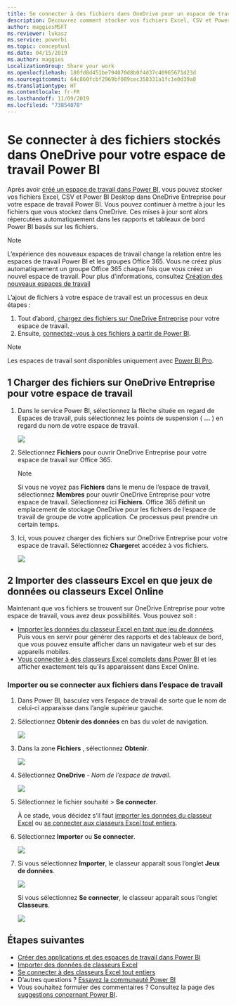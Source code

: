 ```yaml
---
title: Se connecter à des fichiers dans OneDrive pour un espace de travail Power BI
description: Découvrez comment stocker vos fichiers Excel, CSV et Power BI Desktop dans OneDrive pour votre espace de travail Power BI et comment vous y connecter.
author: maggiesMSFT
ms.reviewer: lukasz
ms.service: powerbi
ms.topic: conceptual
ms.date: 04/15/2019
ms.author: maggies
LocalizationGroup: Share your work
ms.openlocfilehash: 180fd8d451be794070d8b0f4d37c40965671d23d
ms.sourcegitcommit: 64c860fcbf2969bf089cec358331a1fc1e0d39a8
ms.translationtype: HT
ms.contentlocale: fr-FR
ms.lasthandoff: 11/09/2019
ms.locfileid: "73854878"
---
```

# <a name="connect-to-files-stored-in-onedrive-for-your-power-bi-workspace"></a>Se connecter à des fichiers stockés dans OneDrive pour votre espace de travail Power BI
Après avoir [créé un espace de travail dans Power BI](service-create-distribute-apps.md), vous pouvez stocker vos fichiers Excel, CSV et Power BI Desktop dans OneDrive Entreprise pour votre espace de travail Power BI. Vous pouvez continuer à mettre à jour les fichiers que vous stockez dans OneDrive. Ces mises à jour sont alors répercutées automatiquement dans les rapports et tableaux de bord Power BI basés sur les fichiers. 

> [!NOTE]
> L’expérience des nouveaux espaces de travail change la relation entre les espaces de travail Power BI et les groupes Office 365. Vous ne créez plus automatiquement un groupe Office 365 chaque fois que vous créez un nouvel espace de travail. Pour plus d’informations, consultez [Création des nouveaux espaces de travail](service-create-the-new-workspaces.md)

L’ajout de fichiers à votre espace de travail est un processus en deux étapes : 

1. Tout d’abord, [chargez des fichiers sur OneDrive Entreprise](service-connect-to-files-in-app-workspace-onedrive-for-business.md#1-upload-files-to-the-onedrive-for-business-for-your-workspace) pour votre espace de travail.
2. Ensuite, [connectez-vous à ces fichiers à partir de Power BI](service-connect-to-files-in-app-workspace-onedrive-for-business.md#2-import-excel-files-as-datasets-or-as-excel-online-workbooks).

> [!NOTE]
> Les espaces de travail sont disponibles uniquement avec [Power BI Pro](service-features-license-type.md).
> 

## <a name="1-upload-files-to-the-onedrive-for-business-for-your-workspace"></a>1 Charger des fichiers sur OneDrive Entreprise pour votre espace de travail
1. Dans le service Power BI, sélectionnez la flèche située en regard de Espaces de travail, puis sélectionnez les points de suspension ( **…** ) en regard du nom de votre espace de travail. 
   
   ![](media/service-connect-to-files-in-app-workspace-onedrive-for-business/power-bi-app-ellipsis.png)
2. Sélectionnez **Fichiers** pour ouvrir OneDrive Entreprise pour votre espace de travail sur Office 365.
   
   > [!NOTE]
   > Si vous ne voyez pas **Fichiers** dans le menu de l’espace de travail, sélectionnez **Membres** pour ouvrir OneDrive Entreprise pour votre espace de travail. Sélectionnez ici **Fichiers**. Office 365 définit un emplacement de stockage OneDrive pour les fichiers de l’espace de travail de groupe de votre application. Ce processus peut prendre un certain temps. 
   > 
   > 
3. Ici, vous pouvez charger des fichiers sur OneDrive Entreprise pour votre espace de travail. Sélectionnez **Charger**et accédez à vos fichiers.
   
   ![](media/service-connect-to-files-in-app-workspace-onedrive-for-business/pbi_grpfilesonedrive.png)

## <a name="2-import-excel-files-as-datasets-or-as-excel-online-workbooks"></a>2 Importer des classeurs Excel en que jeux de données ou classeurs Excel Online
Maintenant que vos fichiers se trouvent sur OneDrive Entreprise pour votre espace de travail, vous avez deux possibilités. Vous pouvez soit : 

* [Importer les données du classeur Excel en tant que jeu de données](service-get-data-from-files.md). Puis vous en servir pour générer des rapports et des tableaux de bord, que vous pouvez ensuite afficher dans un navigateur web et sur des appareils mobiles.
* [Vous connecter à des classeurs Excel complets dans Power BI](service-excel-workbook-files.md) et les afficher exactement tels qu’ils apparaissent dans Excel Online.

### <a name="import-or-connect-to-the-files-in-your-workspace"></a>Importer ou se connecter aux fichiers dans l’espace de travail
1. Dans Power BI, basculez vers l’espace de travail de sorte que le nom de celui-ci apparaisse dans l’angle supérieur gauche. 
2. Sélectionnez **Obtenir des données** en bas du volet de navigation. 
   
   ![](media/service-connect-to-files-in-app-workspace-onedrive-for-business/power-bi-app-get-data-button.png)
3. Dans la zone **Fichiers** , sélectionnez **Obtenir**.
   
   ![](media/service-connect-to-files-in-app-workspace-onedrive-for-business/pbi_getfiles.png)
4. Sélectionnez **OneDrive** - *Nom de l’espace de travail*.
   
    ![](media/service-connect-to-files-in-app-workspace-onedrive-for-business/pbi_grp_one_drive_shrpt.png)
5. Sélectionnez le fichier souhaité > **Se connecter**.
   
    À ce stade, vous décidez s’il faut [importer les données du classeur Excel](service-get-data-from-files.md) ou [se connecter aux classeurs Excel tout entiers](service-excel-workbook-files.md).
6. Sélectionnez **Importer** ou **Se connecter**.
   
    ![](media/service-connect-to-files-in-app-workspace-onedrive-for-business/pbi_importexceldataorwholecrop.png)
7. Si vous sélectionnez **Importer**, le classeur apparaît sous l’onglet **Jeux de données**. 
   
    ![](media/service-connect-to-files-in-app-workspace-onedrive-for-business/power-bi-app-excel-file-import.png)
   
    Si vous sélectionnez **Se connecter**, le classeur apparaît sous l’onglet **Classeurs**.
   
    ![](media/service-connect-to-files-in-app-workspace-onedrive-for-business/power-bi-app-excel-file-connect.png)

## <a name="next-steps"></a>Étapes suivantes
* [Créer des applications et des espaces de travail dans Power BI](service-create-distribute-apps.md)
* [Importer des données de classeurs Excel](service-get-data-from-files.md)
* [Se connecter à des classeurs Excel tout entiers](service-excel-workbook-files.md)
* D’autres questions ? [Essayez la communauté Power BI](https://community.powerbi.com/)
* Vous souhaitez formuler des commentaires ? Consultez la page des [suggestions concernant Power BI](https://ideas.powerbi.com/forums/265200-power-bi).

